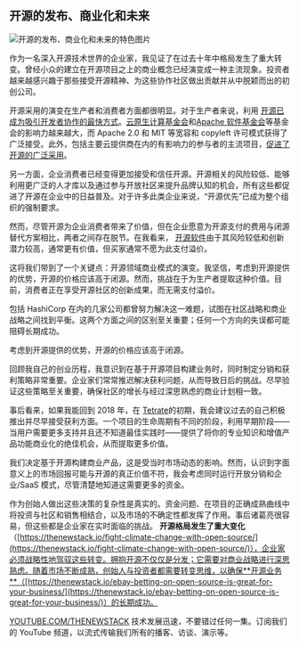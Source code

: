 ## 开源的发布、商业化和未来

![开源的发布、商业化和未来的特色图片](https://cdn.thenewstack.io/media/2024/02/7b4a4264-dandelion-6253416_1280-1024x682.jpg)

作为一名深入开源技术世界的企业家，我见证了在过去十年中格局发生了重大转变。曾经小众的建立在开源项目之上的商业概念已经演变成一种主流现象。投资者越来越感兴趣于那些接受开源精神、为这些协作社区做出贡献并从中脱颖而出的初创公司。

开源采用的演变在生产者和消费者方面都很明显。对于生产者来说，利用
[开源已成为吸引开发者协作的最快方式](https://thenewstack.io/open-source-developers-are-securitys-new-front-line/)。[云原生计算基金会](https://cncf.io/?utm_content=inline-mention)和[Apache 软件基金会](https://www.apache.org/)等基金会的影响力越来越大，而 Apache 2.0 和 MIT 等宽容和 copyleft 许可模式获得了广泛接受。此外，包括主要云提供商在内的有影响力的参与者的主流项目，[促进了开源的广泛采用](https://thenewstack.io/open-source-contributions-on-the-rise-in-fintech-healthcare-and-government/)。

另一方面，企业消费者已经变得更加接受和信任开源。开源相关的风险较低、能够利用更广泛的人才库以及通过参与开放社区来提升品牌认知的机会，所有这些都促进了开源在企业中的日益普及。对于许多此类企业来说，“开源优先”已成为整个组织的强制要求。

然而，尽管开源为企业消费者带来了价值，但在企业愿意为开源支付的费用与闭源替代方案相比，两者之间存在脱节。在我看来，
[开源软件](https://thenewstack.io/what-security-means-for-open-source-software/)由于其风险较低和创新潜力较高，通常更有价值，但买家通常不愿为此支付溢价。

这将我们带到了一个关键点：开源领域商业模式的演变。我坚信，考虑到开源提供的优势，开源的价格应该高于闭源。然而，挑战在于为生产者提取这种价值。目前，消费者正在享受开源社区的创新成果，而无需支付溢价。

包括 HashiCorp 在内的几家公司都曾努力解决这一难题，试图在社区战略和商业战略之间找到平衡。这两个方面之间的区别至关重要；任何一个方向的失误都可能阻碍长期成功。

考虑到开源提供的优势，开源的价格应该高于闭源。

回顾我自己的创业历程，我意识到在基于开源项目构建业务时，同时制定分销和获利策略非常重要。企业家们常常推迟解决获利问题，从而导致日后的挑战。尽早验证这些策略至关重要，确保社区的增长与经过深思熟虑的商业计划相一致。

事后看来，如果我能回到 2018 年，在
[Tetrate](https://www.tetrate.io/?utm_content=inline-mention)的初期，我会建议过去的自己积极推出并尽早接受获利方面。一个项目的生命周期有不同的阶段，利用早期阶段——当用户需要更多支持并且还不知道最佳实践时——提供了将你的专业知识和增值产品功能商业化的绝佳机会，从而提取更多价值。

我们决定基于开源构建商业产品，这是受当时市场动态的影响。然而，认识到字面意义上的市场回报可能与开源的真正价值不符，我会考虑同时运行开放分销和企业/SaaS 模式，尽管清楚地知道这需要更多的资金。

作为创始人做出这些决策的复杂性是真实的。资金问题、在项目的正确成熟曲线中将投资与社区和销售相结合，以及市场的不确定性都发挥了作用。事后诸葛亮很容易，但这些都是企业家在实时面临的挑战。
**开源格局发生了重大变化**（[https://thenewstack.io/fight-climate-change-with-open-source/](https://thenewstack.io/fight-climate-change-with-open-source/)），企业家必须战略性地驾驭这些转变。拥抱开源不仅仅是分发；它需要对商业战略进行深思熟虑。随着市场不断成熟，创始人与投资者都需要转变思维，以确保**开源业务**（[https://thenewstack.io/ebay-betting-on-open-source-is-great-for-your-business/](https://thenewstack.io/ebay-betting-on-open-source-is-great-for-your-business/)）的长期成功。

[YOUTUBE.COM/THENEWSTACK](https://youtube.com/thenewstack?sub_confirmation=1)
技术发展迅速，不要错过任何一集。订阅我们的 YouTube 频道，以流式传输我们所有的播客、访谈、演示等。